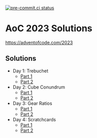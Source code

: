 [![pre-commit.ci status](https://results.pre-commit.ci/badge/github/tchamberlin/advent_of_code_2023/main.svg)](https://results.pre-commit.ci/latest/github/tchamberlin/advent_of_code_2023/main)

# AoC 2023 Solutions

https://adventofcode.com/2023

## Solutions

- Day 1: Trebuchet
    - [Part 1](day1/day1_part1.py)
    - [Part 2](day1/day1_part2.py)
- Day 2: Cube Conundrum
    - [Part 1](day2/day2_part1.py)
    - [Part 2](day2/day2_part2.py)
- Day 3: Gear Ratios
    - [Part 1](day3/day3_part1.py)
    - [Part 2](day3/day3_part2.py)
- Day 4: Scratchcards
    - [Part 1](day4/day4_part1.py)
    - [Part 2](day4/day4_part2.py)
